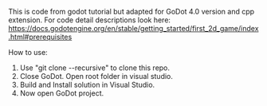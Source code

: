 This is code from godot tutorial but adapted for GoDot 4.0 version and cpp extension.
For code detail descriptions look here:
https://docs.godotengine.org/en/stable/getting_started/first_2d_game/index.html#prerequisites

How to use:
1. Use "git clone --recursive" to clone this repo.
2. Close GoDot. Open root folder in visual studio.
3. Build and Install solution in Visual Studio.
4. Now open GoDot project.
